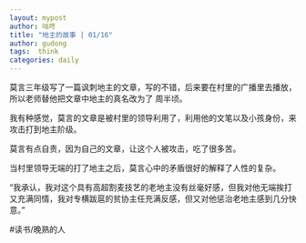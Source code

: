 ```yaml
---
layout: mypost
author: 咕咚
title: "地主的故事 | 01/16"
author: gudong
tags:  think
categories: daily
---
```


莫言三年级写了一篇讽刺地主的文章，写的不错，后来要在村里的广播里去播放，所以老师替他把文章中地主的真名改为了 周半顷。

我有种感觉，莫言的文章是被村里的领导利用了，利用他的文笔以及小孩身份，来攻击打到地主阶级。

莫言有点自责，因为自己的文章，让这个人被攻击，吃了很多苦。

当村里领导无端的打了地主之后，莫言心中的矛盾很好的解释了人性的复杂。

“我承认，我对这个具有高超割麦技艺的老地主没有丝毫好感，但我对他无端挨打又充满同情，我对专横跋扈的贫协主任充满反感，但又对他惩治老地主感到几分快意。”

#读书/晚熟的人 
